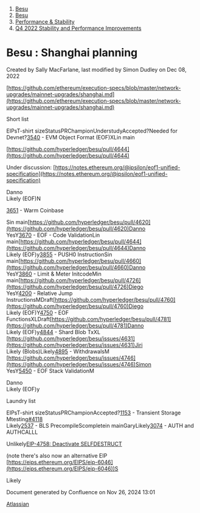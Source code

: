 1. [Besu](index.html)
2. [Besu](Besu_22151173.html)
3. [Performance &amp; Stability](22155524.html)
4. [Q4 2022 Stability and Performance Improvements](Q4-2022-Stability-and-Performance-Improvements_22155862.html)

# Besu : Shanghai planning

Created by Sally MacFarlane, last modified by Simon Dudley on Dec 08, 2022

[https://github.com/ethereum/execution-specs/blob/master/network-upgrades/mainnet-upgrades/shanghai.md](https://github.com/ethereum/execution-specs/blob/master/network-upgrades/mainnet-upgrades/shanghai.md)

Short list

EIPsT-shirt sizeStatusPRChampionUnderstudyAccepted?Needed for Devnet?[3540](https://eips.ethereum.org/EIPS/eip-3540 "https://eips.ethereum.org/EIPS/eip-3540") - EVM Object Format (EOF)XLin main

[https://github.com/hyperledger/besu/pull/4644](https://github.com/hyperledger/besu/pull/4644)

Under discussion: [https://notes.ethereum.org/@ipsilon/eof1-unified-specification](https://notes.ethereum.org/@ipsilon/eof1-unified-specification)

Danno  
Likely (EOF)N

[3651](https://eips.ethereum.org/EIPS/eip-3651 "https://eips.ethereum.org/EIPS/eip-3651") - Warm Coinbase

Sin main[https://github.com/hyperledger/besu/pull/4620](https://github.com/hyperledger/besu/pull/4620)Danno  
YesY[3670](https://eips.ethereum.org/EIPS/eip-3670 "https://eips.ethereum.org/EIPS/eip-3670") - EOF - Code ValidationLin main[https://github.com/hyperledger/besu/pull/4644](https://github.com/hyperledger/besu/pull/4644)Danno  
Likely (EOF)y[3855](https://eips.ethereum.org/EIPS/eip-3855 "https://eips.ethereum.org/EIPS/eip-3855") - PUSH0 InstructionSin main[https://github.com/hyperledger/besu/pull/4660](https://github.com/hyperledger/besu/pull/4660)Danno  
YesY[3860](https://eips.ethereum.org/EIPS/eip-3860 "https://eips.ethereum.org/EIPS/eip-3860") - Limit &amp; Meter InitcodeMin main[https://github.com/hyperledger/besu/pull/4726](https://github.com/hyperledger/besu/pull/4726)Diego  
YesY[4200](https://eips.ethereum.org/EIPS/eip-4200) - Relative Jump InstructionsMDraft[https://github.com/hyperledger/besu/pull/4760](https://github.com/hyperledger/besu/pull/4760)Diego  
Likely (EOF)Y[4750](https://eips.ethereum.org/EIPS/eip-4750) - EOF FunctionsXLDraft[https://github.com/hyperledger/besu/pull/4781](https://github.com/hyperledger/besu/pull/4781)Danno  
Likely (EOF)y[4844](https://eips.ethereum.org/EIPS/eip-4844 "https://eips.ethereum.org/EIPS/eip-4844") - Shard Blob TxXL  
[https://github.com/hyperledger/besu/issues/4631](https://github.com/hyperledger/besu/issues/4631)Jiri  
Likely (Blobs)Likely[4895](https://eips.ethereum.org/EIPS/eip-4895 "https://eips.ethereum.org/EIPS/eip-4895") - WithdrawalsM  
[https://github.com/hyperledger/besu/issues/4746](https://github.com/hyperledger/besu/issues/4746)Simon  
YesY[5450](https://eips.ethereum.org/EIPS/eip-5450) - EOF Stack ValidationM

Danno  
Likely (EOF)y

Laundry list

EIPsT-shirt sizeStatusPRChampionAccepted?[1153](https://eips.ethereum.org/EIPS/eip-1153 "https://eips.ethereum.org/EIPS/eip-1153") - Transient Storage Mtesting[#4118](https://github.com/hyperledger/besu/pull/4118 "https://github.com/hyperledger/besu/pull/4118")  
Likely[2537](https://eips.ethereum.org/EIPS/eip-2537 "https://eips.ethereum.org/EIPS/eip-2537") - BLS PrecompileScompletein mainGaryLikely[3074](https://www.google.com/url?sa=t&rct=j&q=&esrc=s&source=web&cd=&cad=rja&uact=8&ved=2ahUKEwiapbLbgP76AhXQF1kFHQ7nDLYQFnoECA0QAQ&url=https%3A%2F%2Feips.ethereum.org%2FEIPS%2Feip-3074&usg=AOvVaw1o2Be8KA6Z3aBwGKJ1lSnh) - AUTH and AUTHCALLL

Unlikely[EIP-4758: Deactivate SELFDESTRUCT](https://eips.ethereum.org/EIPS/eip-4758)

(note there's also now an alternative EIP  
[https://eips.ethereum.org/EIPS/eip-6046](https://eips.ethereum.org/EIPS/eip-6046))S

Likely

Document generated by Confluence on Nov 26, 2024 13:01

[Atlassian](http://www.atlassian.com/)
